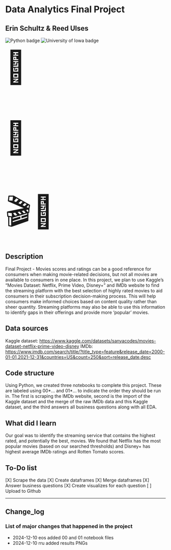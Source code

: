 # Data Analytics Final Project

## Erin Schultz & Reed Ulses

![Python badge](https://img.shields.io/badge/Python-3776AB?style=for-the-badge&logo=python&logoColor=white)
![University of Iowa badge](https://img.shields.io/static/v1?message=Hawks!!&labelColor=000000&color=FFCD00&label=Go&style=for-the-badge)

<html>

<body>

<span style='font-size:100px;'>&#128640;</span>

<p style="font-size:100px">&#127909;</p><span style='font-size:100px;'>&#127916;</span>
<span style='font-size:100px;'>&#127775;</span>

</body>
</html>

## Description

Final Project - Movies scores and ratings can be a good reference for consumers when making movie-related decisions, but not all movies are available to consumers in one place. In this project, we plan to use Kaggle’s “Movies Dataset: Netflix, Prime Video, Disney+” and IMDb website to find the streaming platform with the best selection of highly rated movies to aid consumers in their subscription decision-making process. This will help consumers make informed choices based on content quality rather than sheer quantity. Streaming platforms may also be able to use this information to identify gaps in their offerings and provide more ‘popular’ movies.

## Data sources

Kaggle dataset: https://www.kaggle.com/datasets/sanyacodes/movies-dataset-netflix-prime-video-disney
IMDb: https://www.imdb.com/search/title/?title_type=feature&release_date=2000-01-01,2021-12-31&countries=US&count=250&sort=release_date,desc

## Code structure

Using Python, we created three notebooks to complete this project. These are labeled using 00*... and 01*... to indicate the order they should be run in. The first is scraping the IMDb website, second is the import of the Kaggle dataset and the merge of the raw IMDb data and this Kaggle dataset, and the third answers all business questions along with all EDA.

## What did I learn

Our goal was to identify the streaming service that contains the highest rated, and potentially the best, movies. We found that Netflix has the most popular movies (based on our searched thresholds) and Disney+ has highest average IMDb ratings and Rotten Tomato scores.

## To-Do list

[X] Scrape the data
[X] Create dataframes
[X] Merge dataframes
[X] Answer business questions
[X] Create visualizes for each question
[ ] Upload to Github

---

## Change_log

### List of major changes that happened in the project

- 2024-12-10 eos added 00 and 01 notebook files
- 2024-12-10 rru added results PNGs
